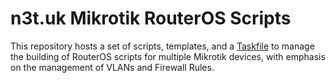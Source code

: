 # n3t.uk Mikrotik RouterOS Scripts

This repository hosts a set of scripts, templates, and a [Taskfile][taskfile] to
manage the building of RouterOS scripts for multiple Mikrotik devices, with
emphasis on the management of VLANs and Firewall Rules.

[taskfile]: https://taskfile.dev

